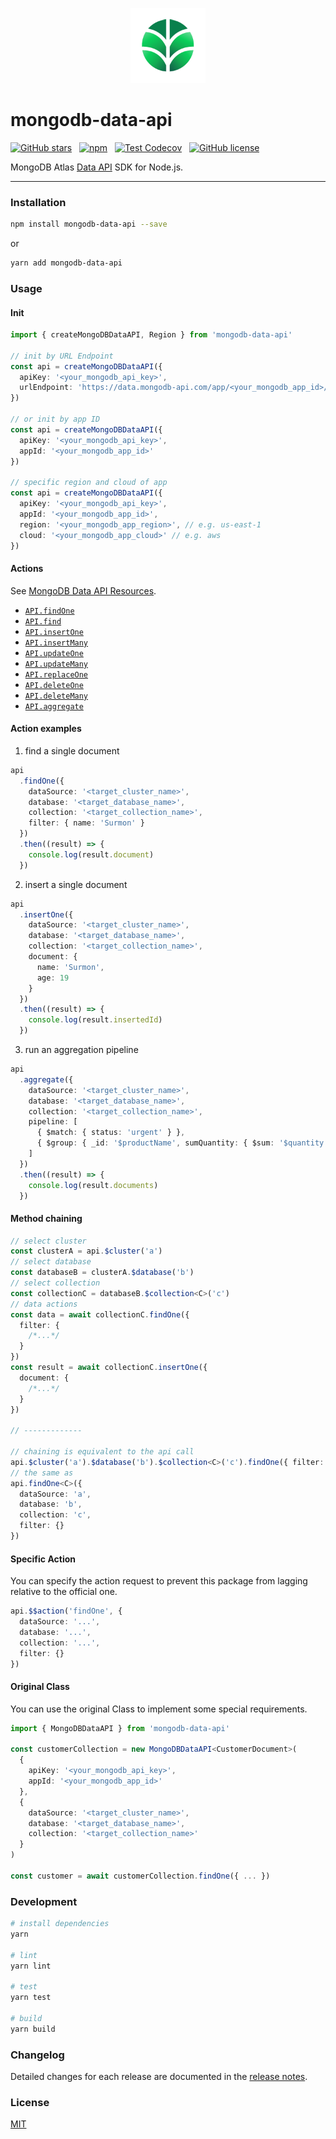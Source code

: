 <p align="center">
  <img src="/logo.png" height="120px" />
</p>

# mongodb-data-api

[![GitHub stars](https://img.shields.io/github/stars/surmon-china/mongodb-data-api.svg?style=for-the-badge)](https://github.com/surmon-china/mongodb-data-api/stargazers)
&nbsp;
[![npm](https://img.shields.io/npm/v/mongodb-data-api?color=c7343a&label=npm&style=for-the-badge)](https://www.npmjs.com/package/mongodb-data-api)
&nbsp;
[![Test Codecov](https://img.shields.io/codecov/c/github/surmon-china/mongodb-data-api?style=for-the-badge)](https://codecov.io/gh/surmon-china/mongodb-data-api)
&nbsp;
[![GitHub license](https://img.shields.io/github/license/surmon-china/mongodb-data-api.svg?style=for-the-badge)](/LICENSE)

MongoDB Atlas [Data API](https://www.mongodb.com/docs/atlas/api/data-api/) SDK for Node.js.

---

### Installation

```bash
npm install mongodb-data-api --save
```

or

```bash
yarn add mongodb-data-api
```

### Usage

#### Init

```ts
import { createMongoDBDataAPI, Region } from 'mongodb-data-api'

// init by URL Endpoint
const api = createMongoDBDataAPI({
  apiKey: '<your_mongodb_api_key>',
  urlEndpoint: 'https://data.mongodb-api.com/app/<your_mongodb_app_id>/endpoint/data/v1'
})

// or init by app ID
const api = createMongoDBDataAPI({
  apiKey: '<your_mongodb_api_key>',
  appId: '<your_mongodb_app_id>'
})

// specific region and cloud of app
const api = createMongoDBDataAPI({
  apiKey: '<your_mongodb_api_key>',
  appId: '<your_mongodb_app_id>',
  region: '<your_mongodb_app_region>', // e.g. us-east-1
  cloud: '<your_mongodb_app_cloud>' // e.g. aws
})
```

#### Actions

See [MongoDB Data API Resources](https://www.mongodb.com/docs/atlas/api/data-api-resources/).

- [`API.findOne`](https://www.mongodb.com/docs/atlas/api/data-api-resources/#find-a-single-document)
- [`API.find`](https://www.mongodb.com/docs/atlas/api/data-api-resources/#find-multiple-documents)
- [`API.insertOne`](https://www.mongodb.com/docs/atlas/api/data-api-resources/#insert-a-single-document)
- [`API.insertMany`](https://www.mongodb.com/docs/atlas/api/data-api-resources/#insert-multiple-documents)
- [`API.updateOne`](https://www.mongodb.com/docs/atlas/api/data-api-resources/#update-a-single-document)
- [`API.updateMany`](https://www.mongodb.com/docs/atlas/api/data-api-resources/#update-multiple-documents)
- [`API.replaceOne`](https://www.mongodb.com/docs/atlas/api/data-api-resources/#replace-a-single-document)
- [`API.deleteOne`](https://www.mongodb.com/docs/atlas/api/data-api-resources/#delete-a-single-document)
- [`API.deleteMany`](https://www.mongodb.com/docs/atlas/api/data-api-resources/#delete-multiple-documents)
- [`API.aggregate`](https://www.mongodb.com/docs/atlas/api/data-api-resources/#run-an-aggregation-pipeline)

#### Action examples

1. find a single document

```ts
api
  .findOne({
    dataSource: '<target_cluster_name>',
    database: '<target_database_name>',
    collection: '<target_collection_name>',
    filter: { name: 'Surmon' }
  })
  .then((result) => {
    console.log(result.document)
  })
```

2. insert a single document

```ts
api
  .insertOne({
    dataSource: '<target_cluster_name>',
    database: '<target_database_name>',
    collection: '<target_collection_name>',
    document: {
      name: 'Surmon',
      age: 19
    }
  })
  .then((result) => {
    console.log(result.insertedId)
  })
```

3. run an aggregation pipeline

```ts
api
  .aggregate({
    dataSource: '<target_cluster_name>',
    database: '<target_database_name>',
    collection: '<target_collection_name>',
    pipeline: [
      { $match: { status: 'urgent' } },
      { $group: { _id: '$productName', sumQuantity: { $sum: '$quantity' } } }
    ]
  })
  .then((result) => {
    console.log(result.documents)
  })
```

#### Method chaining

```ts
// select cluster
const clusterA = api.$cluster('a')
// select database
const databaseB = clusterA.$database('b')
// select collection
const collectionC = databaseB.$collection<C>('c')
// data actions
const data = await collectionC.findOne({
  filter: {
    /*...*/
  }
})
const result = await collectionC.insertOne({
  document: {
    /*...*/
  }
})

// -------------

// chaining is equivalent to the api call
api.$cluster('a').$database('b').$collection<C>('c').findOne({ filter: {} })
// the same as
api.findOne<C>({
  dataSource: 'a',
  database: 'b',
  collection: 'c',
  filter: {}
})
```

#### Specific Action

You can specify the action request to prevent this package from lagging relative to the official one.

```ts
api.$$action('findOne', {
  dataSource: '...',
  database: '...',
  collection: '...',
  filter: {}
})
```

#### Original Class

You can use the original Class to implement some special requirements.

```ts
import { MongoDBDataAPI } from 'mongodb-data-api'

const customerCollection = new MongoDBDataAPI<CustomerDocument>(
  {
    apiKey: '<your_mongodb_api_key>',
    appId: '<your_mongodb_app_id>'
  },
  {
    dataSource: '<target_cluster_name>',
    database: '<target_database_name>',
    collection: '<target_collection_name>'
  }
)

const customer = await customerCollection.findOne({ ... })
```

### Development

```bash
# install dependencies
yarn

# lint
yarn lint

# test
yarn test

# build
yarn build
```

### Changelog

Detailed changes for each release are documented in the [release notes](/CHANGELOG.md).

### License

[MIT](/LICENSE)
